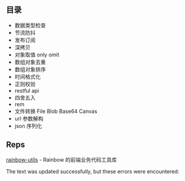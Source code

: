 ## 目录

-   数据类型检查
-   节流防抖
-   发布订阅
-   深拷贝
-   对象取值 only omit
-   数组对象去重
-   数组对象排序
-   时间格式化
-   正则校验
-   restful api
-   四舍五入
-   rem
-   文件转换 File Blob Base64 Canvas
-   url 参数解构
-   json 序列化

## Reps

[rainbow-utils](https://github.com/yanyue404/rainbow-utils) - Rainbow 的前端业务代码工具库

The text was updated successfully, but these errors were encountered: